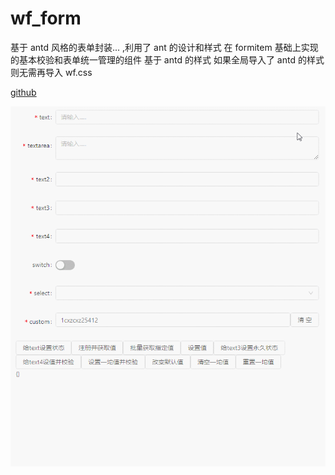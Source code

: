 # wf_form

基于 antd 风格的表单封装... ,利用了 ant 的设计和样式 在 formitem 基础上实现的基本校验和表单统一管理的组件
基于 antd 的样式 如果全局导入了 antd 的样式则无需再导入 wf.css

[github]( https://github.com/yinxinp/wf_vue_package/tree/Wform)	



![GIF](./readme/GIF.gif)